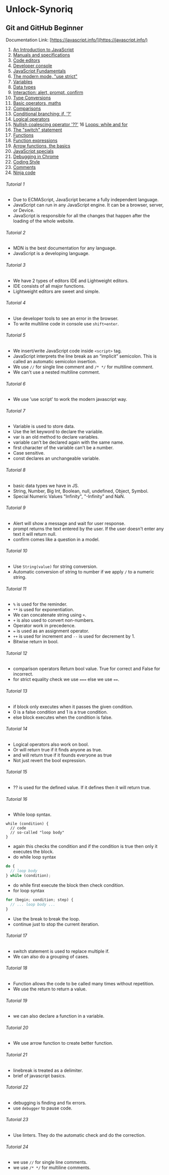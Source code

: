 # Unlock-Synoriq

## Git and GitHub Beginner
Documentation Link: [https://javascript.info/](https://javascript.info/)

1. [An Introduction to JavaScript](#tutorial-1)
2. [Manuals and specifications](#tutorial-2)
3. [Code editors](#tutorial-3)
4. [Developer console](#tutorial-4)
5. [JavaScript Fundamentals](#tutorial-5)
6. [The modern mode, "use strict"](#tutorial-6)
7. [Variables](#tutorial-7)
8. [Data types](#tutorial-8)
9. [Interaction: alert, prompt, confirm](#tutorial-9)
10. [Type Conversions](#tutorial-10)
11. [Basic operators, maths](#tutorial-11)
12. [Comparisons](#tutorial-12)
13. [Conditional branching: if, '?'](#tutorial-13)
14. [Logical operators](#tutorial-14)
15. [Nullish coalescing operator '??'](#tutorial-15)
16 [Loops: while and for](#tutorial-16)
17. [The "switch" statement](#tutorial-17)
18. [Functions](#tutorial-18)
19. [Function expressions](#tutorial-19)
20. [Arrow functions, the basics](#tutorial-20)
21. [JavaScript specials](#tutorial-21)
22. [Debugging in Chrome](#tutorial-22)
23. [Coding Style](#tutorial-23)
24. [Comments](#tutorial-24)
25. [Ninja code](#tutorial-25)
###### Tutorial 1
* Due to ECMAScript, JavaScript became a fully independent language.
* JavaScript can run in any JavaScript engine. It can be a browser, server, or Device.
* JavaScript is responsible for all the changes that happen after the loading of the whole website.
###### Tutorial 2
* MDN is the best documentation for any language.
* JavaScript is a developing language.
###### Tutorial 3
* We have 2 types of editors IDE and Lightweight editors.
* IDE consists of all major functions.
* Lightweight editors are sweet and simple.
###### Tutorial 4
* Use developer tools to see an error in the browser.
* To write multiline code in console use `shift+enter`.
###### Tutorial 5
* We insert/write JavaScript code inside `<script>` tag.
* JavaScript interprets the line break as an “implicit” semicolon. This is called an automatic semicolon insertion.
* We use `//` for single line comment and `/* */` for multiline comment.
* We can't use a nested multiline comment.
###### Tutorial 6
* We use 'use script' to work the modern javascript way.
###### Tutorial 7
* Variable is used to store data.
* Use the let keyword to declare the variable.
* var is an old method to declare variables.
* variable can't be declared again with the same name.
* first character of the variable can't be a number.
* Case sensitive.
* const declares an unchangeable variable.
###### Tutorial 8
* basic data types we have in JS.
* String, Number, Big Int, Boolean, null, undefined, Object, Symbol.
* Special Numeric Values "Infinity", "-Infinity" and NaN.
###### Tutorial 9
* Alert will show a message and wait for user response.
* prompt returns the text entered by the user. If the user doesn't enter any text it will return null.
* confirm comes like a question in a model.
###### Tutorial 10
* Use `String(value)` for string conversion.
* Automatic conversion of string to number if we apply `/` to a numeric string.
###### Tutorial 11
* `%` is used for the reminder.
* `**` is used for exponentiation.
* We can concatenate string using `+`.
* `+` is also used to convert non-numbers.
* Operator work in precedence.
* `=` is used as an assignment operator.
* `++` is used for increment and `--` is used for decrement by 1.
* Bitwise return in bool.
###### Tutorial 12
* comparison operators Return bool value. True for correct and False for incorrect.
* for strict equality check we use `===` else we use `==`.
###### Tutorial 13
* if block only executes when it passes the given condition.
* 0 is a false condition and 1 is a true condition.
* else block executes when the condition is false.
###### Tutorial 14
* Logical operators also work on bool.
* Or will return true if it finds anyone as true.
* and will return true if it founds everyone as true
* Not just revert the bool expression.
###### Tutorial 15
* ?? is used for the defined value. If it defines then it will return true.
###### Tutorial 16
* While loop syntax.
```JS
while (condition) {
  // code
  // so-called "loop body"
}
```
* again this checks the condition and if the condition is true then only it executes the block.
* do while loop syntax
```js
do {
  // loop body
} while (condition);
```
* do while first execute the block then check condition.
* for loop syntax
```js
for (begin; condition; step) {
  // ... loop body ...
}
```
* Use the break to break the loop.
* continue just to stop the current iteration.
###### Tutorial 17
* switch statement is used to replace multiple if.
* We can also do a grouping of cases.
###### Tutorial 18
* Function allows the code to be called many times without repetition.
* We use the return to return a value.
###### Tutorial 19
* we can also declare a function in a variable.
###### Tutorial 20
* We use arrow function to create better function.
###### Tutorial 21
* linebreak is treated as a delimiter.
* brief of javascript basics.
###### Tutorial 22
* debugging is finding and fix errors.
* use `debugger` to pause code.
###### Tutorial 23
* Use linters. They do the automatic check and do the correction.
###### Tutorial 24
* we use `//` for single line comments.
* we use `/* */` for multiline comments.
